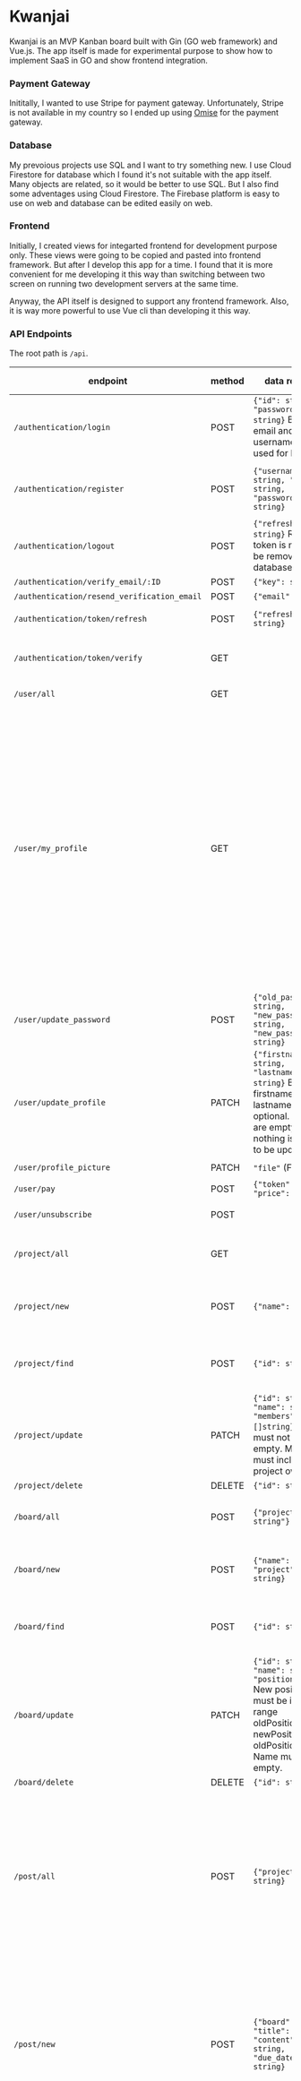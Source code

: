 # Kwanjai

Kwanjai is an MVP Kanban board built with Gin (GO web framework) and Vue.js. The app itself is made for experimental purpose to show how to implement SaaS in GO and show frontend integration.

### Payment Gateway
Inititally, I wanted to use Stripe for payment gateway. Unfortunately, Stripe is not available in my country so I ended up using [Omise](https://github.com/omise/omise-go "Omise github repository") for the payment gateway.

### Database
My prevoious projects use SQL and I want to try something new. I use Cloud Firestore for database which I found it's not suitable with the app itself. Many objects are related, so it would be better to use SQL. But I also find some adventages using Cloud Firestore. The Firebase platform is easy to use on web and database can be edited easily on web.

### Frontend
Initially, I created views for integarted frontend for development purpose only.
These views were going to be copied and pasted into frontend framework.
But after I develop this app for a time. I found that it is more convenient for me developing it this way than switching between two screen on running two development servers at the same time.

Anyway, the API itself is designed to support any frontend framework.
Also, it is way more powerful to use Vue cli than developing it this way.

### API Endpoints
The root path is `/api`.

|endpoint|method|data requied|authenticated require|response|
|-|-|-|-|-|
|`/authentication/login`|POST|`{"id": string, "password": string}` Both email and username can be used for loggin in.|no|`{"message": string, "token": {"access_token": string, "refresh_token": string}}`|
|`/authentication/register`|POST|`{"username": string, "email": string, "password": string}`|no|`{"message": string, "token": {"access_token": string, "refresh_token": string}}`|
|`/authentication/logout`|POST|`{"refresh_token": string}` Refresh token is needed to be removed from database.|yes|`{"message": string}`|
|`/authentication/verify_email/:ID`|POST|`{"key": string}`|no|`{"message": string}`|
|`/authentication/resend_verification_email`|POST|`{"email": string}`|no|`{"message": string}`|
|`/authentication/token/refresh`|POST|`{"refresh_token": string}`|no|`{"token": {"access_token": string}}`|
|`/authentication/token/verify`|GET||yes|The endpoint is use for token lifetime. If token is not expired, it returns status 200.|
|`/user/all`|GET||yes|{`"message": string, "usernames": []string}`|
|`/user/my_profile`|GET||yes|{`{"message": string, "profile": {"username": string, "email": string, "fristname": string, "lastname": string, "password": string, "is_superuser": bool, "is_verified": bool, "is_active": bool, "joined_date": string, "profile_picture": string, "plan": string, "projects": int, "date_of_subscription": int}}` Raw password is neither going to be revealed nor even store in database. The password field in this object is either 'password_is_created' or blank. It is for indicating if password is set or not. The profile_picture field is the url of user profile pictrue.|
|`/user/update_password`|POST|`{"old_password": string, "new_password1": string, "new_password2": string}`|yes|`{"message": string}`|
|`/user/update_profile`|PATCH|`{"firstname": string, "lastname": string}` Both firstname and lastname are optional. If they are empty, nothing is going to be updated.|yes|`{"message": "Profile updated."}`|
|`/user/profile_picture`|PATCH|`"file"` (Form)|yes|`{"message": "Uploaded."}`|
|`/user/pay`|POST|`{"token": string, "price": int}`|yes|`{"message": "Subscribed successfully."}`|
|`/user/unsubscribe`|POST||yes|`{"message": "Unsubscribed successfully."}`|
|`/project/all`|GET||yes|`{"projects": []{"id": string, "user": string, "name": string, "members": []string, "added_date": string}}`|
|`/project/new`|POST|`{"name": string}`|yes|`{"message": string, "project": {"id": string, "user": string, "name": string, "members": []string, "added_date": string}}`|
|`/project/find`|POST|`{"id": string}`|yes|`{"message": string, "project": {"id": string, "user": string, "name": string, "members": []string, "added_date": string}}`|
|`/project/update`|PATCH|`{"id": string, "name": string, "members": []string}` Name must not be empty. Members must include project owner.|yes|`{"message": string, "project": {"id": string, "user": string, "name": string, "members": []string, "added_date": string}}`|
|`/project/delete`|DELETE|`{"id": string}`|yes|`{"message": string}`|
|`/board/all`|POST|`{"project: string"}`|yes|`{"boards": []{"id": string, "user": string, "name": string, "project": string, "position": int}}`|
|`/board/new`|POST|`{"name": string, "project": string}`|yes|`{"message": string, "board": {"id": string, "user": string, "name": string, "project": string, "position": int}}`|
|`/board/find`|POST|`{"id": string}`|yes|`{"message": string, "project": {"id": string, "user": string, "name": string, "project": string, "position": int}}`|
|`/board/update`|PATCH|`{"id": string, "name": string, "position": int}` New position must be in the range oldPosition-1 >= newPosition >= oldPosition+1. Name must not be empty. |yes|`{"message": string, "project": {"id": string, "user": string, "name": string, "project": string, "position": int}}`|
|`/board/delete`|DELETE|`{"id": string}`|yes|`{"message": string}`|
|`/post/all`|POST|`{"project": string}`|yes|`{"posts": []{"id": string, "board": string, "project": string, "user": string, "title": string, "content": string, "completed": bool, "urgent": bool, "comments": []{"uuid": string, "user": string, "body": string, "added_date": string, "last_modified": string}, "people": []string, "added_date": string, "last_modified": string, "due_date": string}}`|
|`/post/new`|POST|`{"board": string, "title": string, "content": string, "due_date": string}`|yes|`{"message": string, "post": {"id": string, "board": string, "project": string, "user": string, "title": string, "content": string, "completed": bool, "urgent": bool, "comments": [], "people": [], "added_date": string, "last_modified": string, "due_date": string}}` comments and people are empty array when post is created.|
|`/post/update`|POST|`{"id": string}`|yes|`{"message": string, "post": {"id": string, "board": string, "project": string, "user": string, "title": string, "content": string, "completed": bool, "urgent": bool, "comments": []{"uuid": string, "user": string, "body": string, "added_date": string, "last_modified": string}, "people": []string, "added_date": string, "last_modified": string, "due_date": string}}`|
|`/post/update`|PATCH|`{"id": string, "board": string, "title": string, "content": string, "due_date": string, "completed": bool, "urgent": bool, "people": []string, "due_date": string}` id is required. Other fileds are optional.|yes|`{"message": string, "post": {"id": string, "board": string, "project": string, "user": string, "title": string, "content": string, "completed": bool, "urgent": bool, "comments": []{"uuid": string, "user": string, "body": string, "added_date": string, "last_modified": string}, "people": []string, "added_date": string, "last_modified": string, "due_date": string}}`|
|`/post/delete`|DELETE|`{"id": string}`|yes|`{"message": string}`|
|`/post/comment/new`|POST|`{"id": string, "comments": [{"body": string}]}`|yes|`{"message": string, "post": {"id": string, "board": string, "project": string, "user": string, "title": string, "content": string, "completed": bool, "urgent": bool, "comments": []{"uuid": string, "user": string, "body": string, "added_date": string, "last_modified": string}, "people": []string, "added_date": string, "last_modified": string, "due_date": string}}`|
|`/post/comment/update`|PATCH|`"id": string, "comments": [{"uuid": string}]}`|yes|`{"message": string, "post": {"id": string, "board": string, "project": string, "user": string, "title": string, "content": string, "completed": bool, "urgent": bool, "comments": []{"uuid": string, "user": string, "body": string, "added_date": string, "last_modified": string}, "people": []string, "added_date": string, "last_modified": string, "due_date": string}}`|
|`/post/comment/delete`|DELETE|`"id": string, "comments": [{"uuid": string}]}`|yes|`{"message": string, "post": {"id": string, "board": string, "project": string, "user": string, "title": string, "content": string, "completed": bool, "urgent": bool, "comments": []{"uuid": string, "user": string, "body": string, "added_date": string, "last_modified": string}, "people": []string, "added_date": string, "last_modified": string, "due_date": string}}`|

Kwanjai is named after Thai music band KhanaKwanjai. You can enjoy their music [here](https://www.youtube.com/c/%E0%B8%84%E0%B8%93%E0%B8%B0%E0%B8%82%E0%B8%A7%E0%B8%B1%E0%B8%8D%E0%B9%83%E0%B8%88 "KhanaKwanjai youtube channel").